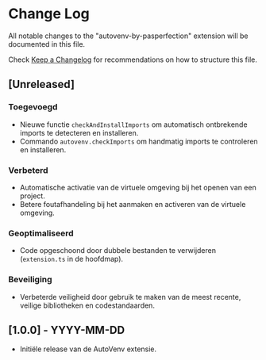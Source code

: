 # Change Log

All notable changes to the "autovenv-by-pasperfection" extension will be documented in this file.

Check [Keep a Changelog](http://keepachangelog.com/) for recommendations on how to structure this file.

## [Unreleased]

### Toegevoegd
- Nieuwe functie `checkAndInstallImports` om automatisch ontbrekende imports te detecteren en installeren.
- Commando `autovenv.checkImports` om handmatig imports te controleren en installeren.

### Verbeterd
- Automatische activatie van de virtuele omgeving bij het openen van een project.
- Betere foutafhandeling bij het aanmaken en activeren van de virtuele omgeving.

### Geoptimaliseerd
- Code opgeschoond door dubbele bestanden te verwijderen (`extension.ts` in de hoofdmap).

### Beveiliging
- Verbeterde veiligheid door gebruik te maken van de meest recente, veilige bibliotheken en codestandaarden.

## [1.0.0] - YYYY-MM-DD
- Initiële release van de AutoVenv extensie.